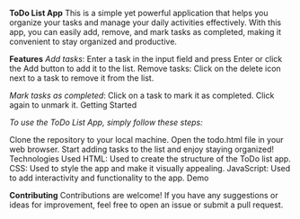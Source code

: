 **ToDo List App**
This is a simple yet powerful application that helps you organize your tasks and manage your daily activities effectively. With this app, you can easily add, remove, and mark tasks as completed, making it convenient to stay organized and productive.

**Features**
*Add tasks*: Enter a task in the input field and press Enter or click the Add button to add it to the list.
Remove tasks: Click on the delete icon next to a task to remove it from the list.

*Mark tasks as completed*: Click on a task to mark it as completed. Click again to unmark it.
Getting Started

*To use the ToDo List App, simply follow these steps:*

Clone the repository to your local machine.
Open the todo.html file in your web browser.
Start adding tasks to the list and enjoy staying organized!
Technologies Used
HTML: Used to create the structure of the ToDo list app.
CSS: Used to style the app and make it visually appealing.
JavaScript: Used to add interactivity and functionality to the app.
Demo

**Contributing**
Contributions are welcome! If you have any suggestions or ideas for improvement, feel free to open an issue or submit a pull request.
